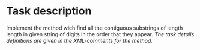 # Task description

Implement the method wich find all the contiguous substrings of length length in given string of digits in the order that they appear. *The task details definitions are given in the  XML-comments for the method.*
